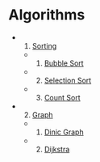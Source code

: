 # Algorithms

- 1. [Sorting](#)
  - 1. [Bubble Sort](./Sorting%20Algorithms/Bubble%20Sort)
  - 2. [Selection Sort](./Sorting%20Algorithms/Selection%20Sort/)
  - 3. [Count Sort](./Sorting%20Algorithms/Count%20Sort/)
- 2. [Graph](#)
  - 1. [Dinic Graph](./Graphs%20Algorithms/Dinic%20Graph/)
  - 2. [Dijkstra](./Graphs%20Algorithms/Dijkstra%20Graph/)
